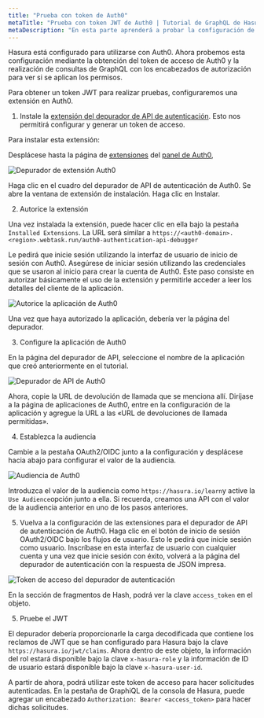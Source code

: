```yaml
---
title: "Prueba con token de Auth0"
metaTitle: "Prueba con token JWT de Auth0 | Tutorial de GraphQL de Hasura"
metaDescription: "En esta parte aprenderá a probar la configuración de Auth0 con Hasura mediante la obtención del token de Auth0 y la realización de consultas de GraphQL con los encabezados de autorización"
---
```


Hasura está configurado para utilizarse con Auth0. Ahora probemos esta configuración mediante la obtención del token de acceso de Auth0 y la realización de consultas de GraphQL con los encabezados de autorización para ver si se aplican los permisos.

Para obtener un token JWT para realizar pruebas, configuraremos una extensión en Auth0.

1. Instale la [extensión del depurador de API de autenticación](https://auth0.com/docs/extensions/authentication-api-debugger-extension). Esto nos permitirá configurar y generar un token de acceso.

Para instalar esta extensión:

Desplácese hasta la página de [extensiones](https://manage.auth0.com/#/extensions) del [panel de Auth0](https://manage.auth0.com/#),

![Depurador de extensión Auth0](https://graphql-engine-cdn.hasura.io/learn-hasura/assets/graphql-hasura/auth0-extensions-debugger.png)

Haga clic en el cuadro del depurador de API de autenticación de Auth0. Se abre la ventana de extensión de instalación. Haga clic en Instalar.

2. Autorice la extensión

Una vez instalada la extensión, puede hacer clic en ella bajo la pestaña `Installed Extensions`. La URL será similar a `https://<auth0-domain>.<region>.webtask.run/auth0-authentication-api-debugger`

Le pedirá que inicie sesión utilizando la interfaz de usuario de inicio de sesión con Auth0. Asegúrese de iniciar sesión utilizando las credenciales que se usaron al inicio para crear la cuenta de Auth0. Este paso consiste en autorizar básicamente el uso de la extensión y permitirle acceder a leer los detalles del cliente de la aplicación.

![Autorice la aplicación de Auth0](https://graphql-engine-cdn.hasura.io/learn-hasura/assets/graphql-hasura/authorize-auth0-app.png)

Una vez que haya autorizado la aplicación, debería ver la página del depurador.

3. Configure la aplicación de Auth0

En la página del depurador de API, seleccione el nombre de la aplicación que creó anteriormente en el tutorial.

![Depurador de API de Auth0](https://graphql-engine-cdn.hasura.io/learn-hasura/assets/graphql-hasura/authentication-api-debugger.png)

Ahora, copie la URL de devolución de llamada que se menciona allí. Diríjase a la página de aplicaciones de Auth0, entre en la configuración de la aplicación y agregue la URL a las «URL de devoluciones de llamada permitidas».

4. Establezca la audiencia

Cambie a la pestaña OAuth2/OIDC junto a la configuración y desplácese hacia abajo para configurar el valor de la audiencia.

![Audiencia de Auth0](https://graphql-engine-cdn.hasura.io/learn-hasura/assets/graphql-hasura/configure-audience.png)

Introduzca el valor de la audiencia como  `https://hasura.io/learn`y active la `Use Audience`opción  junto a ella.
Si recuerda, creamos una API con el valor de la audiencia anterior en uno de los pasos anteriores.

5. Vuelva a la configuración de las extensiones para el depurador de API de autenticación de Auth0. Haga clic en el botón de inicio de sesión OAuth2/OIDC bajo los flujos de usuario. Esto le pedirá que inicie sesión como usuario. Inscríbase en esta interfaz de usuario con cualquier cuenta y una vez que inicie sesión con éxito, volverá a la página del depurador de autenticación con la respuesta de JSON impresa.

![Token de acceso del depurador de autenticación](https://graphql-engine-cdn.hasura.io/learn-hasura/assets/graphql-hasura/authentication-debugger-access-token.png)

En la sección de fragmentos de Hash, podrá ver la clave `access_token` en el objeto.

5. Pruebe el JWT

El depurador debería proporcionarle la carga decodificada que contiene los reclamos de JWT que se han configurado para Hasura bajo la clave `https://hasura.io/jwt/claims`. Ahora dentro de este objeto, la información del rol estará disponible bajo la clave `x-hasura-role` y la información de ID de usuario estará disponible bajo la clave `x-hasura-user-id`.

A partir de ahora, podrá utilizar este token de acceso para hacer solicitudes autenticadas. En la pestaña de GraphiQL de la consola de Hasura, puede agregar un encabezado `Authorization: Bearer <access_token>` para hacer dichas solicitudes.
